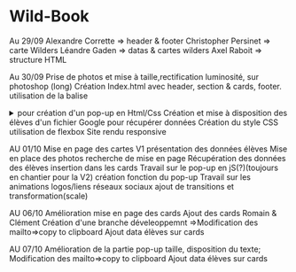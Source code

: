 # Wild-Book
Au 29/09
Alexandre Corrette => header & footer
Christopher Persinet => carte Wilders
Léandre Gaden => datas & cartes wilders
Axel Raboit => structure HTML

Au 30/09
Prise de photos et mise à taille,rectification luminosité, sur photoshop (long) 
Création Index.html avec header, section & cards, footer.
  utilisation de la balise <details> et <summary> pour création d'un pop-up en Html/Css
Création et mise à disposition des élèves d'un fichier Google pour récupérer données 
Création du style CSS
  utilisation de flexbox
Site rendu responsive

AU 01/10
Mise en page des cartes V1
  présentation des données élèves
Mise en place des photos
  recherche de mise en page
Récupération des données des élèves
  insertion dans les cards
Travail sur le pop-up en jS(?)(toujours en chantier pour la V2)
  création fonction du pop-up
Travail sur les animations logos/liens réseaux sociaux
  ajout de transitions et transformation(scale)
 
 AU 06/10
 Amélioration mise en page des cards
 Ajout des cards Romain & Clément
 Création d'une branche déveleoppemnt
  =>Modification des mailto=>copy to clipboard
 Ajout data élèves sur cards
 
 AU 07/10
 Amélioration de la partie pop-up taille, disposition du texte;
 Modification des mailto=>copy to clipboard
 Ajout data élèves sur cards